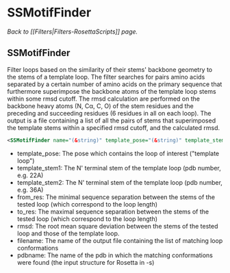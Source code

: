 # SSMotifFinder
*Back to [[Filters|Filters-RosettaScripts]] page.*
## SSMotifFinder

Filter loops based on the similarity of their stems' backbone geometry to the stems of a template loop. The filter searches for pairs amino acids separated by a certain number of amino acids on the primary sequence that furthermore superimpose the backbone atoms of the template loop stems within some rmsd cutoff. The rmsd calculation are performed on the backbone heavy atoms (N, Cα, C, O) of the stem residues and the preceding and succeeding residues (6 residues in all on each loop). The output is a file containing a list of all the pairs of stems that superimposed the template stems within a specified rmsd cutoff, and the calculated rmsd.  

```xml
<SSMotifFinder name="(&string)" template_pose="(&string)" template_stem1="(0 &string)" template_stem2="(0 &string)" from_res="(0 &int)" to_res="(0 &int)" rmsd="(0.0 &real)" filename="(&string)" pdbname="(&string)"/>
```

-   template_pose: The pose which contains the loop of interest ("template loop")
-   template_stem1: The N' terminal stem of the template loop (pdb number, e.g. 22A) 
-   template_stem2: The N' terminal stem of the template loop (pdb number, e.g. 36A)
-   from_res: The minimal sequence separation between the stems of the tested loop (which correspond to the loop length)  
-   to_res: The maximal sequence separation between the stems of the tested loop (which correspond to the loop length) 
-   rmsd: The root mean square deviation between the stems of the tested loop and those of the template loop. 
-   filename: The name of the output file containing the list of matching loop conformations
-   pdbname: The name of the pdb in which the matching conformations were found (the input structure for Rosetta in -s)